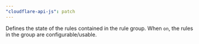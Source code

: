 ```yaml
---
"cloudflare-api-js": patch
---
```


Defines the state of the rules contained in the rule group. When `on`, the rules in the group are configurable/usable.